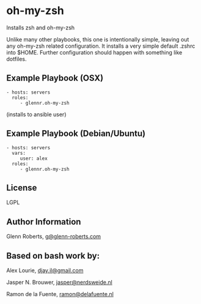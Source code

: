 # oh-my-zsh

Installs zsh and oh-my-zsh

Unlike many other playbooks, this one is intentionally simple, leaving out any oh-my-zsh related configuration. It installs a very simple default .zshrc into $HOME. Further configuration should happen with something like dotfiles.

## Example Playbook (OSX)

    - hosts: servers
      roles:
         - glennr.oh-my-zsh

(installs to ansible user)

## Example Playbook (Debian/Ubuntu)

    - hosts: servers
      vars:
         user: alex
      roles:
         - glennr.oh-my-zsh

License
-------

LGPL

Author Information
------------------

Glenn Roberts, g@glenn-roberts.com

Based on bash work by:
------------------

Alex Lourie, djay.il@gmail.com

Jasper N. Brouwer, jasper@nerdsweide.nl

Ramon de la Fuente, ramon@delafuente.nl
